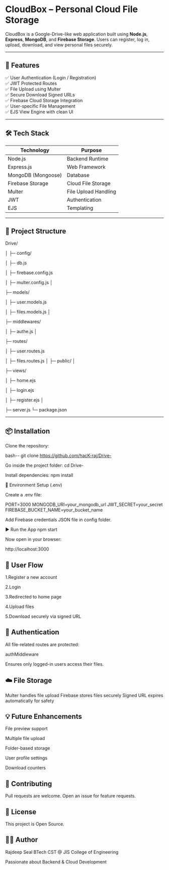 # CloudBox – Personal Cloud File Storage

CloudBox is a Google-Drive-like web application built using **Node.js**, **Express**, **MongoDB**, and **Firebase Storage**.
Users can register, log in, upload, download, and view personal files securely.

---

## 🚀 Features

✅ User Authentication (Login / Registration)  
✅ JWT Protected Routes  
✅ File Upload using Multer  
✅ Secure Download Signed URLs  
✅ Firebase Cloud Storage Integration  
✅ User-specific File Management  
✅ EJS View Engine with clean UI  

---

## 🛠️ Tech Stack

| Technology | Purpose |
|------------|----------|
| Node.js | Backend Runtime |
| Express.js | Web Framework |
| MongoDB (Mongoose) | Database |
| Firebase Storage | Cloud File Storage |
| Multer | File Upload Handling |
| JWT | Authentication |
| EJS | Templating |

---

## 📂 Project Structure

Drive/

│
├─ config/

│ ├─ db.js

│ ├─ firebase.config.js

│ ├─ multer.config.js
│

├─ models/

│ ├─ user.models.js

│ ├─ files.models.js
│

├─ middlewares/

│ ├─ authe.js
│

├─ routes/

│ ├─ user.routes.js

│ ├─ files.routes.js
│
├─ public/
│

├─ views/

│ ├─ home.ejs

│ ├─ login.ejs

│ ├─ register.ejs
│

├─ server.js
└─ package.json



---

## 📦 Installation

Clone the repository:

bash--
git clone https://github.com/hacK-raj/Drive-

Go inside the project folder:
cd Drive-

Install dependencies:
npm install

🔑 Environment Setup (.env)

Create a .env file:

PORT=3000
MONGODB_URI=your_mongodb_url
JWT_SECRET=your_secret
FIREBASE_BUCKET_NAME=your_bucket_name

Add Firebase credentials JSON file in config folder.

▶️ Run the App
npm start


Now open in your browser:

http://localhost:3000

## 👤 User Flow

1.Register a new account

2.Login

3.Redirected to home page

4.Upload files

5.Download securely via signed URL

## 🔐 Authentication

All file-related routes are protected:

authMiddleware


Ensures only logged-in users access their files.

## ☁️ File Storage

Multer handles file upload
Firebase stores files securely
Signed URL expires automatically for safety

## 💡 Future Enhancements

File preview support

Multiple file upload

Folder-based storage

User profile settings

Download counters

## 🤝 Contributing

Pull requests are welcome.
Open an issue for feature requests.

## 📄 License

This project is Open Source.

## 👨‍💻 Author

Rajdeep Seal
BTech CST @ JIS College of Engineering

Passionate about Backend & Cloud Development
